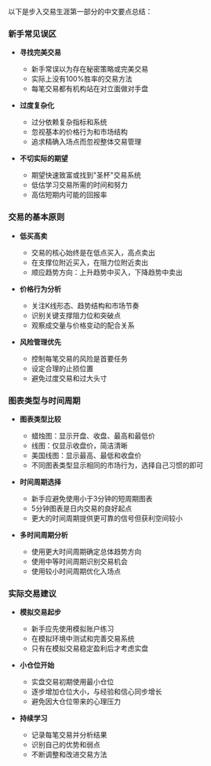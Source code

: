 以下是步入交易生涯第一部分的中文要点总结：

### 新手常见误区
- **寻找完美交易**
  - 新手常误以为存在秘密策略或完美交易
  - 实际上没有100%胜率的交易方法
  - 每笔交易都有机构站在对立面做对手盘

- **过度复杂化**
  - 过分依赖复杂指标和系统
  - 忽视基本的价格行为和市场结构
  - 追求精确入场点而忽视整体交易管理

- **不切实际的期望**
  - 期望快速致富或找到"圣杯"交易系统
  - 低估学习交易所需的时间和努力
  - 高估短期内可能的回报率

### 交易的基本原则
- **低买高卖**
  - 交易的核心始终是在低点买入，高点卖出
  - 在支撑位附近买入，在阻力位附近卖出
  - 顺应趋势方向：上升趋势中买入，下降趋势中卖出

- **价格行为分析**
  - 关注K线形态、趋势结构和市场节奏
  - 识别关键支撑阻力位和突破点
  - 观察成交量与价格变动的配合关系

- **风险管理优先**
  - 控制每笔交易的风险是首要任务
  - 设定合理的止损位置
  - 避免过度交易和过大头寸

### 图表类型与时间周期
- **图表类型比较**
  - 蜡烛图：显示开盘、收盘、最高和最低价
  - 线图：仅显示收盘价，简洁清晰
  - 美国线图：显示最高、最低和收盘价
  - 不同图表类型显示相同的市场行为，选择自己习惯的即可

- **时间周期选择**
  - 新手应避免使用小于3分钟的短周期图表
  - 5分钟图表是日内交易的良好起点
  - 更大的时间周期提供更可靠的信号但获利空间较小

- **多时间周期分析**
  - 使用更大时间周期确定总体趋势方向
  - 使用中等时间周期识别交易机会
  - 使用较小时间周期优化入场点

### 实际交易建议
- **模拟交易起步**
  - 新手应先使用模拟账户练习
  - 在模拟环境中测试和完善交易系统
  - 只有在模拟交易稳定盈利后才考虑实盘

- **小仓位开始**
  - 实盘交易初期使用最小仓位
  - 逐步增加仓位大小，与经验和信心同步增长
  - 避免因大仓位带来的心理压力

- **持续学习**
  - 记录每笔交易并分析结果
  - 识别自己的优势和弱点
  - 不断调整和改进交易方法 